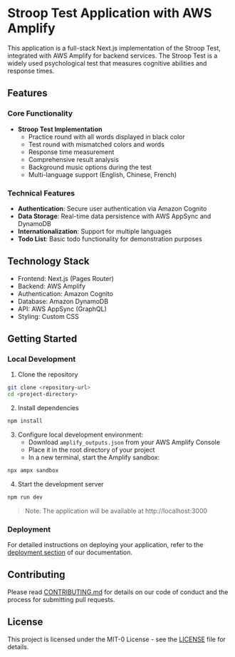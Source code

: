 # Stroop Test Application with AWS Amplify

This application is a full-stack Next.js implementation of the Stroop Test, integrated with AWS Amplify for backend services. The Stroop Test is a widely used psychological test that measures cognitive abilities and response times.

## Features

### Core Functionality
- **Stroop Test Implementation**
  - Practice round with all words displayed in black color
  - Test round with mismatched colors and words
  - Response time measurement
  - Comprehensive result analysis
  - Background music options during the test
  - Multi-language support (English, Chinese, French)

### Technical Features
- **Authentication**: Secure user authentication via Amazon Cognito
- **Data Storage**: Real-time data persistence with AWS AppSync and DynamoDB
- **Internationalization**: Support for multiple languages
- **Todo List**: Basic todo functionality for demonstration purposes

## Technology Stack
- Frontend: Next.js (Pages Router)
- Backend: AWS Amplify
- Authentication: Amazon Cognito
- Database: Amazon DynamoDB
- API: AWS AppSync (GraphQL)
- Styling: Custom CSS

## Getting Started

### Local Development
1. Clone the repository
```bash
git clone <repository-url>
cd <project-directory>
```

2. Install dependencies
```bash
npm install
```

3. Configure local development environment:
   - Download `amplify_outputs.json` from your AWS Amplify Console
   - Place it in the root directory of your project
   - In a new terminal, start the Amplify sandbox:
```bash
npx ampx sandbox
```

4. Start the development server
```bash
npm run dev
```

> Note: The application will be available at http://localhost:3000

### Deployment
For detailed instructions on deploying your application, refer to the [deployment section](https://docs.amplify.aws/nextjs/start/quickstart/nextjs-pages-router/#deploy-a-fullstack-app-to-aws) of our documentation.

## Contributing
Please read [CONTRIBUTING.md](CONTRIBUTING.md) for details on our code of conduct and the process for submitting pull requests.

## License
This project is licensed under the MIT-0 License - see the [LICENSE](LICENSE) file for details.
